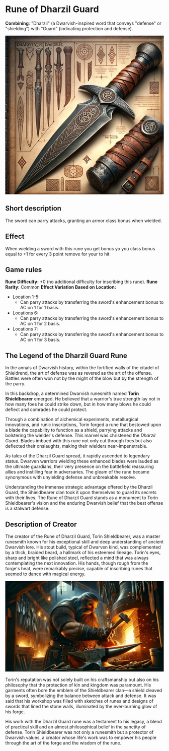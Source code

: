 # Rune of Dharzil Guard

**Combining**: "Dharzil" (a Dwarvish-inspired word that conveys "defense" or "shielding") with "Guard" (indicating protection and defense).

![Guide of Souls](Dharzil_Rune_inspiration_weapon.png)

## Short description
The sword can parry attacks, granting an armor class bonus when wielded.
## Effect
When wielding a sword with this rune you get bonus yo you class bonus equal to +1 for every 3 point remove for your to hit

## Game rules
**Rune Difficulty:** +0 (no additional difficulty for inscribing this rune).
**Rune Rarity:** Common
**Effect Variation Based on Location:**
- Location 1-5:
    - Can parry attacks by transferring the sword's enhancement bonus to AC on 1 for 1  basis.
- Locations 6:
    - Can parry attacks by transferring the sword's enhancement bonus to AC on 1 for 2  basis.
- Locations 7:
    - Can parry attacks by transferring the sword's enhancement bonus to AC on 1 for 3  basis.




## The Legend of the Dharzil Guard Rune

In the annals of Dwarvish history, within the fortified walls of the citadel of Shieldrend, the art of defense was as revered as the art of the offense. Battles were often won not by the might of the blow but by the strength of the parry.

In this backdrop, a determined Dwarvish runesmith named **Torin Shieldbearer** emerged. He believed that a warrior's true strength lay not in how many foes he could strike down, but in how many blows he could deflect and comrades he could protect.

Through a combination of alchemical experiments, metallurgical innovations, and runic inscriptions, Torin forged a rune that bestowed upon a blade the capability to function as a shield, parrying attacks and bolstering the wielder's defense. This marvel was christened the *Dharzil Guard*. Blades imbued with this rune not only cut through foes but also deflected their onslaughts, making their wielders near-impenetrable.

As tales of the Dharzil Guard spread, it rapidly ascended to legendary status. Dwarven warriors wielding these enhanced blades were lauded as the ultimate guardians, their very presence on the battlefield reassuring allies and instilling fear in adversaries. The gleam of the rune became synonymous with unyielding defense and unbreakable resolve.

Understanding the immense strategic advantage offered by the Dharzil Guard, the Shieldbearer clan took it upon themselves to guard its secrets with their lives. The Rune of Dharzil Guard stands as a monument to Torin Shieldbearer's vision and the enduring Dwarvish belief that the best offense is a stalwart defense.


## Description of Creator
The creator of the Rune of Dharzil Guard, Torin Shieldbearer, was a master runesmith known for his exceptional skill and deep understanding of ancient Dwarvish lore. His stout build, typical of Dwarven kind, was complemented by a thick, braided beard, a hallmark of his esteemed lineage. Torin's eyes, sharp and bright like polished steel, reflected a mind that was always contemplating the next innovation. His hands, though rough from the forge's heat, were remarkably precise, capable of inscribing runes that seemed to dance with magical energy.

![Guide of Souls](Torin_Shieldbearer.png)

Torin's reputation was not solely built on his craftsmanship but also on his philosophy that the protection of kin and kingdom was paramount. His garments often bore the emblem of the Shieldbearer clan—a shield cleaved by a sword, symbolizing the balance between attack and defense. It was said that his workshop was filled with sketches of runes and designs of swords that lined the stone walls, illuminated by the ever-burning glow of his forge.

His work with the Dharzil Guard rune was a testament to his legacy, a blend of practical skill and an almost philosophical belief in the sanctity of defense. Torin Shieldbearer was not only a runesmith but a protector of Dwarvish values, a creator whose life's work was to empower his people through the art of the forge and the wisdom of the rune.